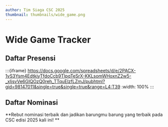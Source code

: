 ```yaml
---
author: Tim Siaga CSC 2025
thumbnail: thumbnails/wide_game.png
---
```


# Wide Game Tracker


## Daftar Presensi
:::{iframe} https://docs.google.com/spreadsheets/d/e/2PACX-1vS3Ysm4EdtkiyTfdoCcb9TIpqTeSrX-KKLsomWHoxnZ2w5-_xIjsvVe6GIQOzQ0reh_TTquElzfLZmJ/pubhtml?gid=98147011&single=true&single=true&range=L4:T39
:width: 100%
:::

## Daftar Nominasi
**Rebut nominasi terbaik dan jadikan barungmu barung yang terbaik pada CSC edisi 2025 kali ini!
**
